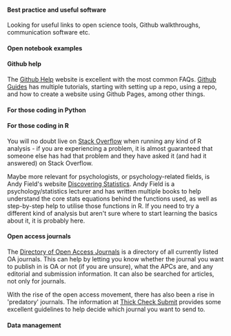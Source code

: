 
#### Best practice and useful software


Looking for useful links to open science tools, Github walkthroughs, communication software etc. 


#### Open notebook examples 


#### Github help

The [Github Help](https://help.github.com/) website is excellent with the most common FAQs. [Github Guides](https://guides.github.com/) has multiple tutorials, starting with setting up a repo, using a repo, and how to create a website using Github Pages, among other things.

#### For those coding in Python

#### For those coding in R

You will no doubt live on [Stack Overflow](https://stackoverflow.com/questions/tagged/r) when running any kind of R analysis - if you are experiencing a problem, it is almost guaranteed that someone else has had that problem and they have asked it (and had it answered) on Stack Overflow.

Maybe more relevant for psychologists, or psychology-related fields, is Andy Field's website [Discovering Statistics](https://www.discoveringstatistics.com/). Andy Field is a psychology/statistics lecturer and has written multiple books to help understand the core stats equations behind the functions used, as well as step-by-step help to utilise those functions in R. If you need to try a different kind of analysis but aren't sure where to start learning the basics about it, it is probably here. 

#### Open access journals

The [Directory of Open Access Journals](https://doaj.org/) is a directory of all currently listed OA journals. This can help by letting you know whether the journal you want to publish in is OA or not (if you are unsure), what the APCs are, and any editorial and submission information. It can also be searched for articles, not only for journals.


With the rise of the open access movement, there has also been a rise in 'predatory' journals. The information at [Thick Check Submit](http://thinkchecksubmit.org/) provides some excellent guidelines to help decide which journal you want to send to.

#### Data management
